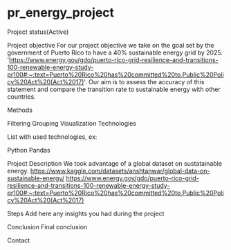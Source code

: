 # pr_energy_project
Project status(Active)

Project objective
For our project objective we take on the goal set by the government of Puerto Rico to have a 40% sustainable energy grid by 2025. 'https://www.energy.gov/gdo/puerto-rico-grid-resilience-and-transitions-100-renewable-energy-study-pr100#:~:text=Puerto%20Rico%20has%20committed%20to,Public%20Policy%20Act%20(Act%2017)'.
Our aim is to assess the accuracy of this statement and compare the transition rate to sustainable energy with other countries. 

Methods

Filtering
Grouping
Visualization
Technologies

List with used technologies, ex:

Python
Pandas

Project Description
We took advantage of a global dataset on sustatainable energy. 
https://www.kaggle.com/datasets/anshtanwar/global-data-on-sustainable-energy/
https://www.energy.gov/gdo/puerto-rico-grid-resilience-and-transitions-100-renewable-energy-study-pr100#:~:text=Puerto%20Rico%20has%20committed%20to,Public%20Policy%20Act%20(Act%2017)

Steps
Add here any insights you had during the project

Conclusion
Final conclusion

Contact
